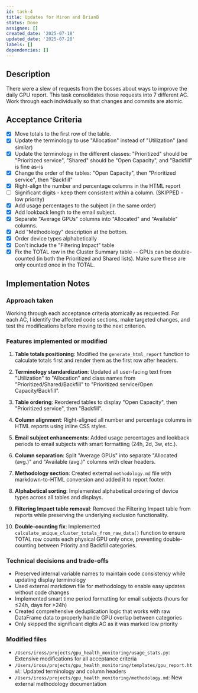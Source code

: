 ```yaml
---
id: task-4
title: Updates for Miron and BrianB
status: Done
assignee: []
created_date: '2025-07-18'
updated_date: '2025-07-28'
labels: []
dependencies: []
---
```


## Description
There were a slew of requests from the bosses about ways to improve the daily GPU report. This task consolidates those requests into 7 different AC. Work through each individually so that changes and commits are atomic. 

## Acceptance Criteria
- [X] Move totals to the first row of the table.
- [X] Update the terminology to use "Allocation" instead of "Utilization" (and similar)
- [X] Update the terminology in the different classes: "Prioritized" should be "Prioritized service", "Shared" should be "Open Capacity", and "Backfill" is fine as-is
- [X] Change the order of the tables: "Open Capacity", then "Prioritized service", then "Backfill"
- [X] Right-align the number and percentage columns in the HTML report
- [ ] Significant digits - keep them consistent within a column. (SKIPPED - low priority)
- [X] Add usage percentages to the subject (in the same order)
- [X] Add lookback length to the email subject.
- [X] Separate "Average GPUs" columns into "Allocated" and "Available" columns.
- [X] Add "Methodology" description at the bottom.
- [X] Order device types alphabetically
- [X] Don't include the "Filtering Impact" table
- [X] Fix the TOTAL row in the Cluster Summary table -- GPUs can be double-counted (in both the Prioritized and Shared lists). Make sure these are only counted once in the TOTAL.

## Implementation Notes

### Approach taken
Working through each acceptance criteria atomically as requested. For each AC, I identify the affected code sections, make targeted changes, and test the modifications before moving to the next criterion.

### Features implemented or modified
1. **Table totals positioning**: Modified the `generate_html_report` function to calculate totals first and render them as the first row after headers.

2. **Terminology standardization**: Updated all user-facing text from "Utilization" to "Allocation" and class names from "Prioritized/Shared/Backfill" to "Prioritized service/Open Capacity/Backfill".

3. **Table ordering**: Reordered tables to display "Open Capacity", then "Prioritized service", then "Backfill".

4. **Column alignment**: Right-aligned all number and percentage columns in HTML reports using inline CSS styles.

5. **Email subject enhancements**: Added usage percentages and lookback periods to email subjects with smart formatting (24h, 2d, 3w, etc.).

6. **Column separation**: Split "Average GPUs" into separate "Allocated (avg.)" and "Available (avg.)" columns with clear headers.

7. **Methodology section**: Created external `methodology.md` file with markdown-to-HTML conversion and added it to report footer.

8. **Alphabetical sorting**: Implemented alphabetical ordering of device types across all tables and displays.

9. **Filtering Impact table removal**: Removed the Filtering Impact table from reports while preserving the underlying exclusion functionality.

10. **Double-counting fix**: Implemented `calculate_unique_cluster_totals_from_raw_data()` function to ensure TOTAL row counts each physical GPU only once, preventing double-counting between Priority and Backfill categories.

### Technical decisions and trade-offs
- Preserved internal variable names to maintain code consistency while updating display terminology
- Used external markdown file for methodology to enable easy updates without code changes
- Implemented smart time period formatting for email subjects (hours for ≤24h, days for >24h)
- Created comprehensive deduplication logic that works with raw DataFrame data to properly handle GPU overlap between categories
- Only skipped the significant digits AC as it was marked low priority

### Modified files
- `/Users/iross/projects/gpu_health_monitoring/usage_stats.py`: Extensive modifications for all acceptance criteria
- `/Users/iross/projects/gpu_health_monitoring/templates/gpu_report.html`: Updated terminology and column headers
- `/Users/iross/projects/gpu_health_monitoring/methodology.md`: New external methodology documentation
